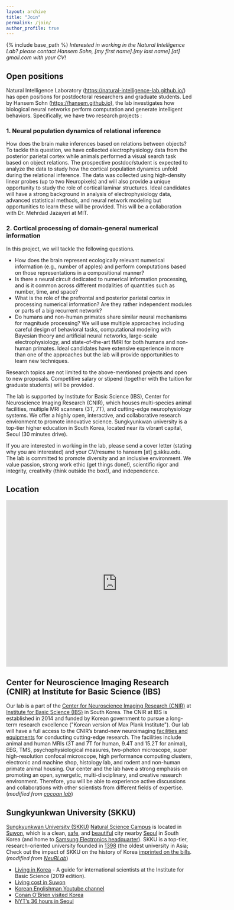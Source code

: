 ```yaml
---
layout: archive
title: "Join"
permalink: /join/
author_profile: true
---
```


{% include base_path %}
_Interested in working in the Natural Intelligence Lab?_
_please contact Hansem Sohn, [my first name].[my last name] [at] gmail.com with your CV!_

## Open positions
Natural Intelligence Laboratory (https://natural-intelligence-lab.github.io/) has open positions for postdoctoral researchers and graduate students. Led by Hansem Sohn (https://hansem.github.io), the lab investigates how biological neural networks perform computation and generate intelligent behaviors. Specifically, we have two research projects :

### 1. Neural population dynamics of relational inference
How does the brain make inferences based on relations between objects? To tackle this question, we have collected electrophysiology data from the posterior parietal cortex while animals performed a visual search task based on object relations. The prospective postdoc/student is expected to analyze the data to study how the cortical population dynamics unfold during the relational inference. The data was collected using high-density linear probes (up to two Neuropixels) and will also provide a unique opportunity to study the role of cortical laminar structures. Ideal candidates will have a strong background in analysis of electrophysiology data, advanced statistical methods, and neural network modeling but opportunities to learn these will be provided. This will be a collaboration with Dr. Mehrdad Jazayeri at MIT.

### 2. Cortical processing of domain-general numerical information
In this project, we will tackle the following questions.
- How does the brain represent ecologically relevant numerical information (e.g., number of apples) and perform computations based on those representations in a compositional manner?
- Is there a neural circuit dedicated to numerical information processing, and is it common across different modalities of quantities such as number, time, and space?
- What is the role of the prefrontal and posterior parietal cortex in processing numerical information? Are they rather independent modules or parts of a big recurrent network?
- Do humans and non-human primates share similar neural mechanisms for magnitude processing?
We will use multiple approaches including careful design of behavioral tasks, computational modeling with Bayesian theory and artificial neural networks, large-scale electrophysiology, and state-of-the-art fMRI for both humans and non-human primates. Ideal candidates have extensive experience in more than one of the approaches but the lab will provide opportunities to learn new techniques.

Research topics are not limited to the above-mentioned projects and open to new proposals. Competitive salary or stipend (together with the tuition for graduate students) will be provided.

The lab is supported by Institute for Basic Science (IBS), Center for Neuroscience Imaging Research (CNIR), which houses multi-species animal facilities, multiple MRI scanners (3T, 7T), and cutting-edge neurophysiology systems. We offer a highly open, interactive, and collaborative research environment to promote innovative science. Sungkyunkwan university is a top-tier higher education in South Korea, located near its vibrant capital, Seoul (30 minutes drive).

If you are interested in working in the lab, please send a cover letter (stating why you are interested) and your CV/resume to hansem [at] g.skku.edu. The lab is committed to promote diversity and an inclusive environment. We value passion, strong work ethic (get things done!), scientific rigor and integrity, creativity (think outside the box!), and independence.

## Location
<iframe src="https://www.google.com/maps/embed?pb=!1m14!1m8!1m3!1d406290.9118283268!2d126.975539!3d37.291632!3m2!1i1024!2i768!4f13.1!3m3!1m2!1s0x357b42b7d58a24f7%3A0x9e67796ab3b20680!2sN%20Center%2C%20Sungkyunkwan%20University!5e0!3m2!1sen!2skr!4v1678148159471!5m2!1sen!2skr" width="600" height="450" style="border:0;" allowfullscreen="" loading="lazy" referrerpolicy="no-referrer-when-downgrade"></iframe>

## Center for Neuroscience Imaging Research (CNIR) at Institute for Basic Science (IBS)
Our lab is a part of the [Center for Neuroscience Imaging Research (CNIR)](https://cnir.ibs.re.kr/html/cnir_en/) at [Institute for Basic Science (IBS)](https://www.ibs.re.kr/eng.do) in South Korea. The CNIR at IBS is established in 2014 and funded by Korean government to pursue a long-term research excellence ("Korean version of Max Plank Institute"). Our lab will have a full access to the CNIR’s brand-new neuroimaging [facilities and equipments](https://cnir.ibs.re.kr/_prog/equipments/?&site_dvs_cd=cnir_en&menu_dvs_cd=050101) for conducting cutting-edge research. The facilities include animal and human MRIs (3T and 7T for human, 9.4T and 15.2T for animal), EEG, TMS, psychophysiological measures, two-photon microscope, super high-resolution confocal microscope, high performance computing clusters, electronic and machine shop, histology lab, and rodent and non-human primate animal housing. Our center and the lab have a strong emphasis on promoting an open, synergetic, multi-disciplinary, and creative research environment. Therefore, you will be able to experience active discussions and collaborations with other scientists from different fields of expertise.
(_modified from [cocoan lab](https://cocoanlab.github.io/jobs/)_)

## Sungkyunkwan University (SKKU)
[Sungkyunkwan University (SKKU)](https://en.wikipedia.org/wiki/Sungkyunkwan_University) [Natural Science Campus](https://www.skku.edu/eng/edu/education02jsp.do) is located in [Suwon](https://en.wikipedia.org/wiki/Suwon), which is a clean, [safe](https://www.numbeo.com/crime/in/Suwon-South-Korea), and [beautiful](https://www.google.com/travel/things-to-do?g2lb=2502548%2C2503781%2C4258168%2C4270442%2C4306835%2C4317915%2C4328159%2C4371335%2C4401769%2C4419364%2C4463666%2C4477737%2C4482194%2C4482438%2C4486153%2C4491350%2C4495816%2C4496891%2C4501241%2C4270859%2C4284970%2C4291517&hl=en-KR&gl=kr&un=1&dest_mid=%2Fm%2F02j2b1&dest_state_type=main&dest_src=ts&sa=X&ved=2ahUKEwjjh5S0heLuAhWIGKYKHe01DkQQ64UEKAAwAXoECAEQBg#ttdm=37.285681_127.010030_14&ttdmf=%252Fg%252F11bw7z02__) city nearby [Seoul](https://english.visitseoul.net/index) in South Korea (and home to [Samsung Electronics headquarter](https://en.wikipedia.org/wiki/Samsung_Electronics)). SKKU is a top-tier, research-oriented university founded in [1398](https://www.skku.edu/eng/About/s620/sub01.do) (the oldest university in Asia; Check out the impact of SKKU on the history of Korea [imprinted on the bills](../images/1000_won_serieIII_obverse.jpeg). (_modified from [NeuRLab](https://hrkimlab.github.io/vacancies)_)

- [Living in Korea](../files/living_in_korea(ver_2019.01).pdf) - A guide for international scientists at the Institute for Basic Science (2019 edition).
- [Living cost in Suwon](https://www.numbeo.com/cost-of-living/in/Suwon-South-Korea)
- [Korean Englishman Youtube channel](https://www.youtube.com/user/koreanenglishman)
- [Conan O’Brien visited Korea](https://www.youtube.com/playlist?list=PLVL8S3lUHf0RvCcVJRVh8IWUDaIL50xnI)
- [NYT’s 36 hours in Seoul](https://www.nytimes.com/interactive/2022/12/15/travel/things-to-do-seoul.html?unlocked_article_code=w4MBmn8G17a89iytBEUbkkEspeylj8kyqbUCgElOoxaXv6mdw2qf4Srbg7c9lo84Zoe5P37EKyFkbCrdpZclS1Y50AyI2peAgOp-xG--fm5rSSvVvbqLTGNRJTiR0DZWm-qhirlZmFeySUw6GV8zH9KSPu4SrcwQ-46xXjeXKIO5aQ9Y1kdlYd9Y423moLVchahYClyg45n8Ij7K9Q3IGD9IJUJo81oR4OfoiBka6o0XDmI9lijn-oxpfFc4Je4rEdPk91HVDYJQAGWCzX8bWA8H9f0qCRbGPj0TTcdbhiEWWsm2Bo2JVqhzWM1imx36S30m2oiGNKzxoJxMwXWEiBvcjPub7ogjpQEw&smid=url-share)

